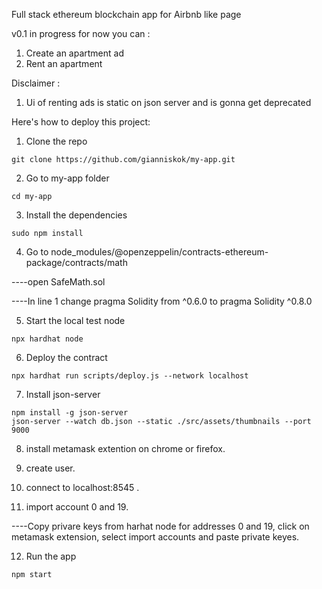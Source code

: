 Full stack ethereum blockchain app for Airbnb like page 

v0.1 in progress for now you can :

 1. Create an apartment ad 
 2. Rent an apartment 

Disclaimer :
 1. Ui of renting ads is static on json server and is gonna get deprecated 

Here's how to deploy this project:

1. Clone the repo
```shel
git clone https://github.com/gianniskok/my-app.git
```
2. Go to my-app folder
```shel
cd my-app
```
3. Install the dependencies
```shel
sudo npm install 
```

4. Go to node_modules/@openzeppelin/contracts-ethereum-package/contracts/math 

----open SafeMath.sol 
 
----In line 1 change pragma Solidity from ^0.6.0 to pragma Solidity  ^0.8.0

5. Start the local test node
```shel
npx hardhat node
```
6. Deploy the contract
```shel
npx hardhat run scripts/deploy.js --network localhost
```
7. Install json-server
```shel
npm install -g json-server
json-server --watch db.json --static ./src/assets/thumbnails --port 9000
```

8. install metamask extention on chrome or firefox.

9. create user.

10. connect to localhost:8545 .

11. import account 0 and 19.

----Copy privare keys from harhat node for addresses 0 and 19, click on metamask extension, select import accounts and paste private keyes.

12. Run the app
```shel
npm start
```


